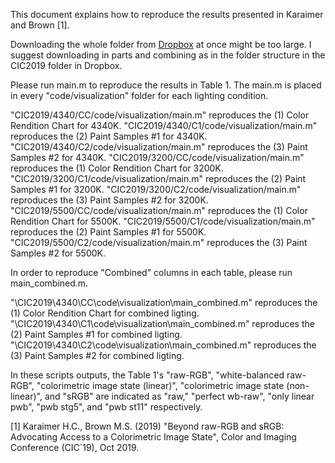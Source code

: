 This document explains how to reproduce the results presented in Karaimer and Brown [1]. 

Downloading the whole folder from [Dropbox](https://www.dropbox.com/sh/louamwxabofc0wi/AABN5f5J3Uohsaud7IQxWoz6a?dl=0) at once might be too large. I suggest downloading in parts and combining as in the folder structure in the CIC2019 folder in Dropbox. 

Please run main.m to reproduce the results in Table 1. The main.m is placed in every "code/visualization" folder for each lighting condition. 

"CIC2019/4340/CC/code/visualization/main.m" reproduces the (1) Color Rendition Chart for 4340K. 
"CIC2019/4340/C1/code/visualization/main.m" reproduces the (2) Paint Samples #1 for 4340K. 
"CIC2019/4340/C2/code/visualization/main.m" reproduces the (3) Paint Samples #2 for 4340K. 
"CIC2019/3200/CC/code/visualization/main.m" reproduces the (1) Color Rendition Chart for 3200K. 
"CIC2019/3200/C1/code/visualization/main.m" reproduces the (2) Paint Samples #1 for 3200K. 
"CIC2019/3200/C2/code/visualization/main.m" reproduces the (3) Paint Samples #2 for 3200K. 
"CIC2019/5500/CC/code/visualization/main.m" reproduces the (1) Color Rendition Chart for 5500K. 
"CIC2019/5500/C1/code/visualization/main.m" reproduces the (2) Paint Samples #1 for 5500K. 
"CIC2019/5500/C2/code/visualization/main.m" reproduces the (3) Paint Samples #2 for 5500K. 

In order to reproduce "Combined" columns in each table, please run main_combined.m. 

"\CIC2019\4340\CC\code\visualization\main_combined.m" reproduces the (1) Color Rendition Chart for combined ligting. 
"\CIC2019\4340\C1\code\visualization\main_combined.m" reproduces the (2) Paint Samples #1 for combined ligting. 
"\CIC2019\4340\C2\code\visualization\main_combined.m" reproduces the (3) Paint Samples #2 for combined ligting. 

In these scripts outputs, the Table 1's "raw-RGB", "white-balanced raw-RGB", "colorimetric image state (linear)", "colorimetric image state (non-linear)", and "sRGB" are indicated as "raw," "perfect wb-raw", "only linear pwb", "pwb stg5", and "pwb st11" respectively. 

[1] Karaimer H.C., Brown M.S. (2019) "Beyond raw-RGB and sRGB: Advocating Access to a Colorimetric Image State", Color and Imaging Conference (CIC`19), Oct 2019.
